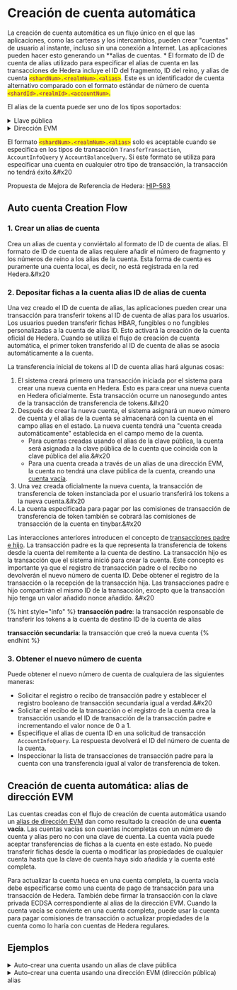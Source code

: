 # Creación de cuenta automática

La creación de cuenta automática es un flujo único en el que las aplicaciones, como las carteras y los intercambios, pueden crear "cuentas" de usuario al instante, incluso sin una conexión a Internet. Las aplicaciones pueden hacer esto generando un \*\*alias de cuentas. \* El formato de ID de cuenta de alias utilizado para especificar el alias de cuenta en las transacciones de Hedera incluye el ID del fragmento, ID del reino, y alias de cuenta <mark style="color:purple;">`<shardNum>.<realmNum>.<alias>`</mark>. Este es un identificador de cuenta alternativo comparado con el formato estándar de número de cuenta <mark style="color:purple;">`<shardId>.<realmId>.<accountNum>`</mark><mark style="color:blue;">.</mark>

El alias de la cuenta puede ser uno de los tipos soportados:

<details>

<summary>Llave pública</summary>

El alias de clave pública puede ser un tipo de clave pública ED25519 o ECDSA secp256k1. \
\
**Example**\
\
ECDSA secp256k1 Public Key:\
`02d588ec1000770949ab77516c77ee729774de1c8fe058cab6d64f1b12ffc8ff07`\
\
DER Encoded ECDSA secp256k1 Public Key Alias:\
`302d300706052b8104000a03220002d588ec1000770949ab77516c77ee729774de1c8fe058cab6d64f1b12ffc8ff07`\
\
ECDSA secp256k1 Public Key Alias Account ID: \
`0.0.302d300706052b8104000a03220002d588ec1000770949ab77516c77ee729774de1c8fe058cab6d64f1b12ffc8ff07`
\
\
\
\
EDDSA ED25519 Public Key:\
`1a5a62bb9f35990d3fea1a5bb7ef6f1df0a297697adef1e04510c9d4ecc5db3f`\
\
DER Encoded EDDSA ED25519 Public Key Alias:\
`302a300506032b65700321001a5a62bb9f35990d3fea1a5bb7ef6f1df0a297697adef1e04510c9d4ecc5db3f`\
\
EDDSA ED25519 Public Key Alias Account ID: \
`0.0.302a300506032b65700321001a5a62bb9f35990d3fea1a5bb7ef6f1df0a297697adef1e04510c9d4ecc5db3f`

</details>

<details>

<summary>Dirección EVM</summary>

El alias de dirección EVM se crea mediante el uso de los 20 bytes más adecuados del hash `Keccak-256` de 32 bytes de una clave pública `ECDSA secp256k1`. Este cálculo está en la forma descrita por el [Paper Amarillo Ethereum](https://ethereum.github.io/yellowpaper/paper.pdf). La dirección EVM no es equivalente a la clave pública ECDSA. \
\
El formato aceptable para las transacciones de Hedera es el ID de la cuenta de alias de la dirección EVM. El formato aceptable para direcciones públicas de Ethereum para denotar una dirección de cuenta es la dirección pública codificada hexadecimalmente. \
\
**Ejemplo**\
\
Dirección EVM: `b794f5ea0ba39494ce839613fffba74279579268`\
\
Dirección EVM codificada: `0xb794f5ea0ba39494ce839613fffba74279579268`\
\
ID de la cuenta EVM: `0. .b794f5ea0ba39494ce839613fffba74279579268`

</details>

El formato <mark style="color:purple;">`<shardNum>.<realmNum>.<alias>`</mark> solo es aceptable cuando se especifica en los tipos de transacción `TransferTransaction`, `AccountInfoQuery` y `AccountBalanceQuery`. Si este formato se utiliza para especificar una cuenta en cualquier otro tipo de transacción, la transacción no tendrá éxito.&#x20

Propuesta de Mejora de Referencia de Hedera: [HIP-583](https://hips.hedera.com/hip/hip-583)

## **Auto cuenta Creation Flow**

### **1. Crear un alias de cuenta**

Crea un alias de cuenta y conviértalo al formato de ID de cuenta de alias. El formato de ID de cuenta de alias requiere añadir el número de fragmento y los números de reino a los alias de la cuenta. Esta forma de cuenta es puramente una cuenta local, es decir, no está registrada en la red Hedera.&#x20

### **2. Depositar fichas a la cuenta alias ID de alias de cuenta**

Una vez creado el ID de cuenta de alias, las aplicaciones pueden crear una transacción para transferir tokens al ID de cuenta de alias para los usuarios. Los usuarios pueden transferir fichas HBAR, fungibles o no fungibles personalizadas a la cuenta de alias ID. Esto activará la creación de la cuenta oficial de Hedera. Cuando se utiliza el flujo de creación de cuenta automática, el primer token transferido al ID de cuenta de alias se asocia automáticamente a la cuenta.

La transferencia inicial de tokens al ID de cuenta alias hará algunas cosas:

1. El sistema creará primero una transacción iniciada por el sistema para crear una nueva cuenta en Hedera. Esto es para crear una nueva cuenta en Hedera oficialmente. Esta transacción ocurre un nanosegundo antes de la transacción de transferencia de tokens.&#x20
2. Después de crear la nueva cuenta, el sistema asignará un nuevo número de cuenta y el alias de la cuenta se almacenará con la cuenta en el campo alias en el estado. La nueva cuenta tendrá una "cuenta creada automáticamente" establecida en el campo memo de la cuenta.
   - Para cuentas creadas usando el alias de la clave pública, la cuenta será asignada a la clave pública de la cuenta que coincida con la clave pública del alia.&#x20
   - Para una cuenta creada a través de un alias de una dirección EVM, la cuenta no tendrá una clave pública de la cuenta, creando una [cuenta vacía](auto-account-creation.md#auto-account-creation-evm-address-alias).
3. Una vez creada oficialmente la nueva cuenta, la transacción de transferencia de token instanciada por el usuario transferirá los tokens a la nueva cuenta.&#x20
4. La cuenta especificada para pagar por las comisiones de transacción de transferencia de token también se cobrará las comisiones de transacción de la cuenta en tinybar.&#x20

Las interacciones anteriores introducen el concepto de [transacciones padre e hijo](../transactions-and-queries.md#nested-transactions). La transacción padre es la que representa la transferencia de tokens desde la cuenta del remitente a la cuenta de destino. La transacción hijo es la transacción que el sistema inició para crear la cuenta. Este concepto es importante ya que el registro de transacción padre o el recibo no devolverán el nuevo número de cuenta ID. Debe obtener el registro de la transacción o la recepción de la transacción hija. Las transacciones padre e hijo compartirán el mismo ID de la transacción, excepto que la transacción hijo tenga un valor añadido nonce añadido. &#x20

{% hint style="info" %}
**transacción padre**: la transacción responsable de transferir los tokens a la cuenta de destino ID de la cuenta de alias

**transacción secundaria**: la transacción que creó la nueva cuenta
{% endhint %}

### **3. Obtener el nuevo número de cuenta**

Puede obtener el nuevo número de cuenta de cualquiera de las siguientes maneras:

- Solicitar el registro o recibo de transacción padre y establecer el registro booleano de transacción secundaria igual a verdad.&#x20
- Solicitar el recibo de la transacción o el registro de la cuenta crea la transacción usando el ID de transacción de la transacción padre e incrementando el valor nonce de 0 a 1.
- Especifique el alias de cuenta ID en una solicitud de transacción `AccountInfoQuery`. La respuesta devolverá el ID del número de cuenta de la cuenta.
- Inspeccionar la lista de transacciones de transacción padre para la cuenta con una transferencia igual al valor de transferencia de token.

## Creación de cuenta automática: alias de dirección EVM

Las cuentas creadas con el flujo de creación de cuenta automática usando un [alias de dirección EVM](account-properties.md#account-alias-evm-address) dan como resultado la creación de una **cuenta vacía**. Las cuentas vacías son cuentas incompletas con un número de cuenta y alias pero no con una clave de cuenta. La cuenta vacía puede aceptar transferencias de fichas a la cuenta en este estado. No puede transferir fichas desde la cuenta o modificar las propiedades de cualquier cuenta hasta que la clave de cuenta haya sido añadida y la cuenta esté completa.

Para actualizar la cuenta hueca en una cuenta completa, la cuenta vacía debe especificarse como una cuenta de pago de transacción para una transacción de Hedera. También debe firmar la transacción con la clave privada ECDSA correspondiente al alias de la dirección EVM. Cuando la cuenta vacía se convierte en una cuenta completa, puede usar la cuenta para pagar comisiones de transacción o actualizar propiedades de la cuenta como lo haría con cuentas de Hedera regulares.

## Ejemplos

<details>

<summary>Auto-crear una cuenta usando un alias de clave pública</summary>

:black\_circle: [Java](https://github.com/hashgraph/hedera-sdk-java/blob/develop/examples/src/main/java/AccountAliasExample.java) \
:black\_circle: [JavaScript](https://github.com/hashgraph/hedera-sdk-js/blob/develop/examples/account-alias.js) \
:black\_circle: [Go](https://github.com/hashgraph/hedera-sdk-go/blob/develop/examples/alias\_id\_example/main.go) &#x20

</details>

<details>

<summary>Auto-crear una cuenta usando una dirección EVM (dirección pública) alias</summary>

:black\_circle: [Java ](https://github.com/hashgraph/hedera-sdk-java/blob/develop/examples/src/main/java/AutoCreateAccountTransactionExample.java)\
:black\_circle: [JavaScript ](https://github.com/hashgraph/hedera-sdk-js/blob/develop/examples/transfer-using-evm-address.js)\
:black\_circle: [Go](https://github.com/hashgraph/hedera-sdk-go/blob/develop/examples/account\_create\_token\_transfer/main.go)

</details>
